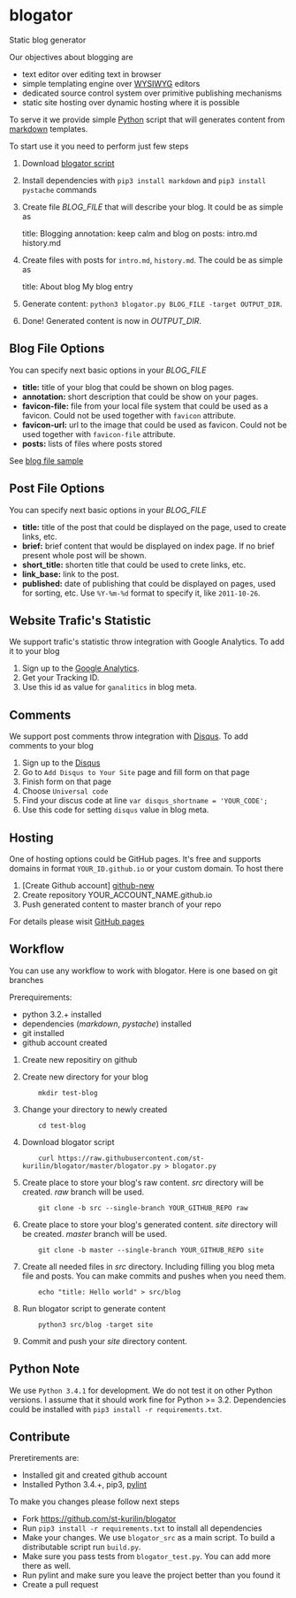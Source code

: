 blogator
========

Static blog generator

Our objectives about blogging are

 - text editor over editing text in browser
 - simple templating engine over [WYSIWYG][wg] editors 
 - dedicated source control system over primitive publishing mechanisms
 - static site hosting over dynamic hosting where it is possible

To serve it we provide simple [Python][py] script that will generates content from [markdown][md] templates.

 To start use it you need to perform just few steps

  1. Download [blogator script][bl-distrib]
  2. Install dependencies with `pip3 install markdown` and `pip3 install pystache` commands
  3. Create file *BLOG_FILE* that will describe your blog. It could be as simple as

        title:           Blogging 
        annotation:      keep calm and blog on
        posts:           intro.md
                         history.md

  4. Create files with posts for `intro.md`, `history.md`. The could be as simple as

        title: About blog
        My blog entry

  5. Generate content: `python3 blogator.py BLOG_FILE -target OUTPUT_DIR`.
  6. Done! Generated content is now in *OUTPUT_DIR*.

  
Blog File Options
-----
You can specify next basic options in your *BLOG_FILE*

  - **title:**        title of your blog that could be shown on blog pages.
  - **annotation:**   short description that could be show on your pages.
  - **favicon-file:** file from your local file system that could be used as a favicon. 
    Could not be used together with `favicon` attribute.
  - **favicon-url:**  url to the image that could be used as favicon. 
    Could not be used together with `favicon-file` attribute.
  - **posts:**        lists of files where posts stored

See [blog file sample][sample-blog]


Post File Options
-----
You can specify next basic options in your *BLOG_FILE*
 - **title:** title of the post that could be displayed on the page, used to create links, etc.
 - **brief:** brief content that would be displayed on index page. If no brief present whole post will be shown.
 - **short_title:** shorten title that could be used to crete links, etc.
 - **link_base:** link to the post.
 - **published:** date of publishing that could be displayed on pages, used for sorting, etc. Use `%Y-%m-%d` format to specify it, like `2011-10-26`.



Website Trafic's Statistic
-----
We support trafic's statistic throw integration with Google Analytics. To add it to your blog

 1. Sign up to the [Google Analytics][ga].
 2. Get your Tracking ID.
 3. Use this id as value for `ganalitics` in blog meta.


Comments
------
We support post comments throw integration with [Disqus][disqus]. To add comments to your blog

 1. Sign up to the [Disqus][disqus]
 2. Go to `Add Disqus to Your Site` page and fill form on that page
 3. Finish form on that page
 4. Choose `Universal code`
 5. Find your discus code at line `var disqus_shortname = 'YOUR_CODE';`
 6. Use this code for setting `disqus` value in blog meta.


Hosting
-----
One of hosting options could be GitHub pages. It's free and supports domains in format `YOUR_ID.github.io` or your custom domain. To host there 

 1. [Create Github account] [github-new]
 2. Create repository YOUR_ACCOUNT_NAME.github.io
 3. Push generated content to master branch of your repo

For details please wisit [GitHub pages][github-pages] 

Workflow
------
You can use any workflow to work with blogator. Here is one based on git branches

Prerequirements: 

 - python 3.2.+ installed
 - dependencies (*markdown*, *pystache*) installed
 - git installed
 - github account created 
 
 1. Create new repositiry on github
 2. Create new directory for your blog

            mkdir test-blog

 3. Change your directory to newly created

            cd test-blog

 4. Download blogator script

            curl https://raw.githubusercontent.com/st-kurilin/blogator/master/blogator.py > blogator.py

 5. Create place to store your blog's raw content. *src* directory will be created. *raw* branch will be used.

            git clone -b src --single-branch YOUR_GITHUB_REPO raw

 6. Create place to store your blog's generated content. *site* directory will be created. *master* branch will be used.

            git clone -b master --single-branch YOUR_GITHUB_REPO site

 7. Create all needed files in *src* directory. Including filling you blog meta file and posts. You can make commits and pushes when you need them.

            echo "title: Hello world" > src/blog

 8. Run blogator script to generate content

            python3 src/blog -target site

 9. Commit and push your *site* directory content.


Python Note
-----
We use `Python 3.4.1` for development. We do not test it on other Python versions. I assume that it should work fine for Python >= 3.2. Dependencies could be installed with `pip3 install -r requirements.txt`. 


Contribute
-----
Preretirements are:

 - Installed git and created github account
 - Installed Python 3.4.+, pip3, [pylint][pylint]

To make you changes please follow next steps

 - Fork https://github.com/st-kurilin/blogator
 - Run `pip3 install -r requirements.txt` to install all dependencies
 - Make your changes. We use `blogator_src` as a main script. To build a distributable script run `build.py`. 
 - Make sure you pass tests from `blogator_test.py`. You can add more there as well.
 - Run pylint and make sure you leave the project better than you found it
 - Create a pull request

 [sample-blog]: https://github.com/st-kurilin/blogator/blob/master/sample/src/blog
 [bl-distrib]: https://github.com/st-kurilin/blogator/blob/master/blogator.py
 [disqus]: https://disqus.com
 [github-pages]: https://pages.github.com/
 [github-new]: https://github.com/join
 [sample-input]: https://github.com/st-kurilin/blogator/tree/master/sample/src
 [sample-output]: https://github.com/st-kurilin/blogator/tree/master/sample/target
 [pages]: https://pages.github.com/
 [ga]: http://www.google.com/analytics/
 [wg]: https://en.wikipedia.org/wiki/WYSIWYG
 [md]: https://en.wikipedia.org/wiki/Markdown
 [py]: https://www.python.org
 [pylint]: http://www.pylint.org
